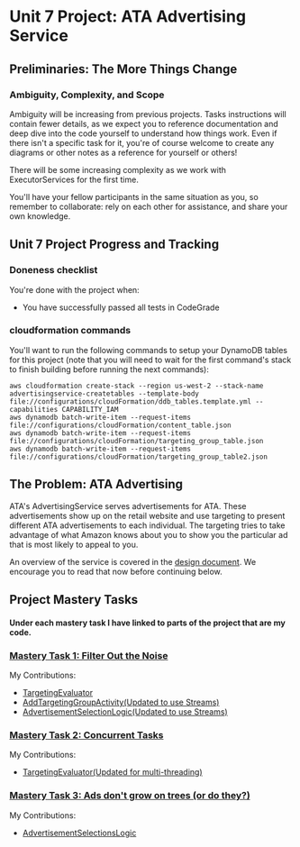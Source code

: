 #  Unit 7 Project: ATA Advertising Service

## Preliminaries: The More Things Change

### Ambiguity, Complexity, and Scope

Ambiguity will be increasing from previous projects. Tasks instructions will contain fewer details, as we expect you to 
reference documentation and deep dive into the code yourself to understand how things work. Even if there isn't a 
specific task for it, you're of course welcome to create any diagrams or other notes as a reference for yourself or 
others!

There will be some increasing complexity as we work with ExecutorServices for the first time.

You'll have your fellow participants in the same situation as you, so remember to collaborate: rely on each other for 
assistance, and share your own knowledge.

## Unit 7 Project Progress and Tracking

### Doneness checklist

You're done with the project when: 

* You have successfully passed all tests in CodeGrade

### cloudformation commands

You'll want to run the following commands to setup your DynamoDB tables for this project (note that you will need to wait for the first command's stack to finish building before running the next commands):

```
aws cloudformation create-stack --region us-west-2 --stack-name advertisingservice-createtables --template-body file://configurations/cloudFormation/ddb_tables.template.yml --capabilities CAPABILITY_IAM
aws dynamodb batch-write-item --request-items file://configurations/cloudFormation/content_table.json
aws dynamodb batch-write-item --request-items file://configurations/cloudFormation/targeting_group_table.json
aws dynamodb batch-write-item --request-items file://configurations/cloudFormation/targeting_group_table2.json
```

## The Problem: ATA Advertising

ATA's AdvertisingService serves advertisements for ATA. These advertisements show up on the retail website and use 
targeting to present different ATA advertisements to each individual. The targeting tries to take advantage of what 
Amazon knows about you to show you the particular ad that is most likely to appeal to you.

An overview of the service is covered in the [design document](DESIGN_DOCUMENT.md). We encourage you to read that now
before continuing below.

## Project Mastery Tasks

#### Under each mastery task I have linked to parts of the project that are my code.  
### [Mastery Task 1: Filter Out the Noise](tasks/project-mastery-tasks/MasteryTask01.md)

My Contributions:   
- [TargetingEvaluator](https://github.com/AbeKalovsky/advertising_service/commit/e9c551661b0e0d31a2c29cea005e361ed92add75#diff-02dc29df07086cb92039935496cf1f687b78fda8da17ea97a0634412dd2d042d)
- [AddTargetingGroupActivity(Updated to use Streams)](https://github.com/AbeKalovsky/advertising_service/commit/e9c551661b0e0d31a2c29cea005e361ed92add75#diff-b75ca21099df519fe8211d569ede706ec1e35f3070ac837d1fbe516abc2a7a50)  
- [AdvertisementSelectionLogic(Updated to use Streams)](https://github.com/AbeKalovsky/advertising_service/commit/e9c551661b0e0d31a2c29cea005e361ed92add75#diff-36f50daf88514c690c1d9339374398391757eec05677bedfbe6d07d6b5c8e7f8)  

  

### [Mastery Task 2: Concurrent Tasks](tasks/project-mastery-tasks/MasteryTask02.md)

My Contributions:
- [TargetingEvaluator(Updated for multi-threading)](https://github.com/AbeKalovsky/advertising_service/commit/508d29f6e5a52733690128f32f944c10297e3381#diff-02dc29df07086cb92039935496cf1f687b78fda8da17ea97a0634412dd2d042d)  


### [Mastery Task 3: Ads don't grow on trees (or do they?)](tasks/project-mastery-tasks/MasteryTask03.md)

My Contributions:
- [AdvertisementSelectionsLogic](https://github.com/AbeKalovsky/advertising_service/commit/2ad8f0aa4ec1ca3b35dc6a236532c89a8c2dbfb2#diff-36f50daf88514c690c1d9339374398391757eec05677bedfbe6d07d6b5c8e7f8)



